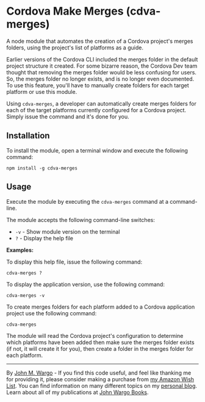 Cordova Make Merges (cdva-merges)
================================

A node module that automates the creation of a Cordova project's merges folders, using the project's list of platforms as a guide.

Earlier versions of the Cordova CLI included the merges folder in the default project structure it created. For some bizarre reason, the Cordova Dev team thought that removing the merges folder would be less confusing for users. So, the merges folder no longer exists, and is no longer even documented. To use this feature, you'll have to manually create folders for each target platform or use this module.

Using `cdva-merges`, a developer can automatically create merges folders for each of the target platforms currently configured for a Cordova project. Simply issue the command and it's done for you.

Installation
------------

To install the module, open a terminal window and execute the following command:

	npm install -g cdva-merges

Usage
------------

Execute the module by executing the `cdva-merges` command at a command-line. 

The module accepts the following command-line switches:

+ `-v` - Show module version on the terminal
+ `?` - Display the help file

**Examples:**

To display this help file, issue the following command:

    cdva-merges ?

To display the application version, use the following command:

    cdva-merges -v
	
To create merges folders for each platform added to a Cordova application project use the following command:

    cdva-merges

The module will read the Cordova project's configuration to determine which platforms have been added then make sure the merges folder exists (if not, it will create it for you), then create a folder in the merges folder for each platform.

***
By [John M. Wargo](http://www.johnwargo.com) - If you find this code useful, and feel like thanking me for providing it, please consider making a purchase from [my Amazon Wish List](https://amzn.com/w/1WI6AAUKPT5P9). You can find information on many different topics on my [personal blog](http://www.johnwargo.com). Learn about all of my publications at [John Wargo Books](http://www.johnwargobooks.com). 
            